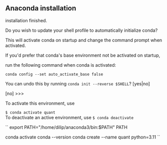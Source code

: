 ## Anaconda installation
installation finished.

Do you wish to update your shell profile to automatically initialize conda?

This will activate conda on startup and change the command prompt when activated.

If you'd prefer that conda's base environment not be activated on startup,

   run the following command when conda is activated:


``
conda config --set auto_activate_base false
``


You can undo this by running `conda init --reverse $SHELL`? [yes|no]

[no] >>> 



To activate this environment, use                                             
``                                                                               
$ conda activate quant                                                    
``
To deactivate an active environment, use
``
$ conda deactivate
``

``
export PATH="/home/dilip/anaconda3/bin:$PATH"
PATH

conda activate
conda --version
conda create --name quant python=3.11
``
   






